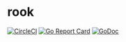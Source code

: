 # rook

[![CircleCI](https://circleci.com/gh/gorook/rook.svg?style=svg)](https://circleci.com/gh/gorook/rook)
[![Go Report Card](https://goreportcard.com/badge/github.com/gorook/rook)](https://goreportcard.com/report/github.com/gorook/rook)
[![GoDoc](https://godoc.org/github.com/gorook/rook?status.svg)](https://godoc.org/github.com/gorook/rook)
